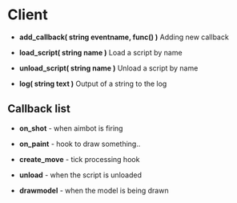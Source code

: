 # Client
* **add_callback( string eventname, func() )**
Adding new callback

* **load_script( string name )**
Load a script by name

* **unload_script( string name )**
Unload a script by name

* **log( string text )**
Output of a string to the log

## Callback list
* **on_shot** - when aimbot is firing

* **on_paint** - hook to draw something..

* **create_move** - tick processing hook

* **unload** - when the script is unloaded

* **drawmodel** - when the model is being drawn
